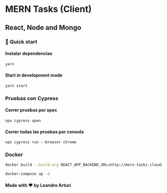 # MERN Tasks (Client)

## React, Node and Mongo

### 🚀 Quick start

#### Instalar dependencias

```bash
yarn
```

#### Start in development mode

```shell
yarn start 
```

### Pruebas con Cypress

#### Correr pruebas por spec

```shell
npx cypress open
```

#### Correr todas las pruebas por consola

```shell
npx cypress run --browser chrome
```

### Docker

```bash
docker build --build-arg REACT_APP_BACKEND_URL=http://mern-tasks.cloudapp.com.ar:4004/api -t mern-tasks-frontend:latest .

docker-compose up -d
```

#### Made with ❤️ by Leandro Arturi
